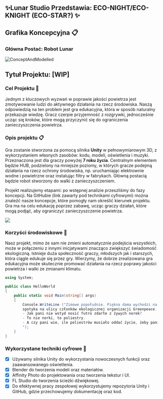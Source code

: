 
## ✨Lunar Studio Przedstawia: **ECO-NIGHT**/**ECO-KNIGHT** (ECO-STAR?) ✨

### 


## Grafika Koncepcyjna 📋

### Główna Postać: Robot Lunar

![ConceptAndModelled](https://github.com/PolarDevTaken/-WIP-/assets/60744493/a553f829-b5d7-46bd-a411-349386926719)



## Tytuł Projektu: **[WIP]** 

### Cel Projektu 🎯

Jednym z kluczowych wyzwań w poprawie jakości powietrza jest zmotywowanie ludzi do aktywnego działania na rzecz środowiska. Naszą odpowiedzią na ten problem jest gra edukacyjna, która w sposób naturalny przekazuje wiedzę. Gracz czerpie przyjemność z rozgrywki, jednocześnie ucząc się kroków, które mogą przyczynić się do ograniczenia zanieczyszczenia powietrza.

### Opis projektu 📋
Gra zostanie stworzona za pomocą silnika **Unity** w pełnowymiarowym 3D, z wykorzystaniem własnych zasobów: kodu, modeli, oświetlenia i muzyki. Przeznaczona jest dla graczy powyżej **7 roku życia**. Centralnym elementem będzie HUB, podzielony na mniejsze poziomy, w których gracze podejmą działania na rzecz ochrony środowiska, np. uruchamiając elektrownie wodne i powietrzne oraz instalując filtry w fabrykach. Główną postacią będzie robot stworzony do walki z zanieczyszczeniem.

Projekt realizujemy etapami: po wstępnej analizie przeszliśmy do fazy koncepcji. Na GitHubie (link zawarty pod technikami cyfrowymi) można znaleźć nasze koncepcje, które pomogły nam określić kierunek projektu. Gra ma na celu edukację poprzez zabawę, ucząc graczy działań, które mogą podjąć, aby ograniczyć zanieczyszczenie powietrza.

![](https://dotnet.microsoft.com/blob-assets/images/illustrations/unity/unity-engine-landscape-swimlane.png)
### Korzyści środowiskowe 🌱
Nasz projekt, mimo że sam nie zmieni automatycznie podejścia wszystkich, może w połączeniu z innymi inicjatywami znacząco zwiększyć świadomość ekologiczną. Istnieje duża społeczność graczy, młodszych jak i starszych, która ciągle edukuje się przez gry. Wierzymy, że dobrze zrealizowana gra edukacyjna może skutecznie promować działania na rzecz poprawy jakości powietrza i walki ze zmianami klimatu.




```C#
using System;

public class HelloWorld
{
    public static void Main(string[] args)
    {
        Console.WriteLine ("Zimowe popołudnie. Piękna dama wychodzi na spacer w futrze i
        spotyka na ulicy członków ekologicznej organizacji Greenpeace.  
        - Jak pani nie wstyd nosić futro zdarte z żywych norek?  
        - To nie norki, to poliestry.  
        - A czy pani wie, ile poliestrów musiało oddać życie, żeby pani miała futro?!
        ");
    }
}
```

### Wykorzystane techniki cyfrowe 🤖
- [x] Używamy silnika Unity do wykorzystania nowoczesnych funkcji oraz zaawansowanego oświetlenia.
- [x] Blender do tworzenia modeli oraz materiałów.
- [x] Affinity Photo do projektowania oraz tworzenia tekstur i UI.
- [x] FL Studio do tworzenia ścieżki dźwiękowej.
- [x] Do efektywnej pracy zespołowej wykorzystujemy repozytoria Unity i GitHub, gdzie przechowujemy dokumentację oraz kod.
